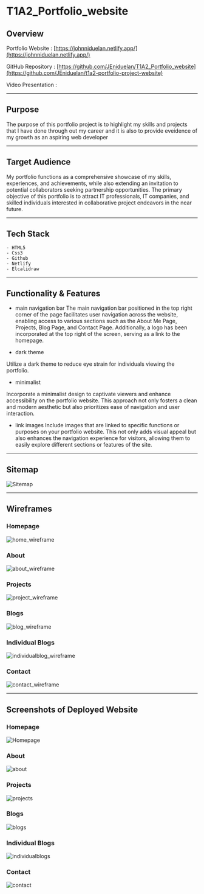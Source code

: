# T1A2_Portfolio_website

## Overview

Portfolio Website :
[https://johnniduelan.netlify.app/](https://johnniduelan.netlify.app/)

GitHub Repository : 
[https://github.com/JEniduelan/T1A2_Portfolio_website](https://github.com/JEniduelan/t1a2-portfolio-project-website)

Video Presentation :

 ---
## Purpose

The purpose of this portfolio project is to highlight my skills and projects that I have done through out my career and it is also to provide eveidence of my growth as an aspiring web developer

 ---
## Target Audience

My portfolio functions as a comprehensive showcase of my skills, experiences, and achievements, while also extending an invitation to potential collaborators seeking partnership opportunities.
The primary objective of this portfolio is to attract IT professionals, IT companies, and skilled individuals interested in collaborative project endeavors in the near future.

---
## Tech Stack

    - HTML5 
    - Css3
    - Github
    - Netlify
    - Elcalidraw

---
## Functionality & Features
 - main navigation bar
The main navigation bar positioned in the top right corner of the page facilitates user navigation across the website, enabling access to various sections such as the About Me Page, Projects, Blog Page, and Contact Page. Additionally, a logo has been incorporated at the top right of the screen, serving as a link to the homepage.

 - dark theme
  
Utilize a dark theme to reduce eye strain for individuals viewing the portfolio.
   

 - minimalist

Incorporate a minimalist design to captivate viewers and enhance accessibility on the portfolio website. This approach not only fosters a clean and modern aesthetic but also prioritizes ease of navigation and user interaction.

 - link images
Include images that are linked to specific functions or purposes on your portfolio website. This not only adds visual appeal but also enhances the navigation experience for visitors, allowing them to easily explore different sections or features of the site.
---
## Sitemap
![Sitemap](https://github.com/JEniduelan/T1A2_Portfolio_website/assets/161182890/f11184cb-0fab-409d-b139-1c9e42412784)

---
## Wireframes
### Homepage
![home_wireframe](https://github.com/JEniduelan/T1A2_Portfolio_website/assets/161182890/94a277f4-595a-4e8a-bddd-766d52618696)
### About
![about_wireframe](https://github.com/JEniduelan/T1A2_Portfolio_website/assets/161182890/7e6d28d6-24e4-4a53-8cc0-73248eb1eb7c)
### Projects
![project_wireframe](https://github.com/JEniduelan/T1A2_Portfolio_website/assets/161182890/4fe1f11f-40a3-4850-ba68-4882ff6611af)
### Blogs
![blog_wireframe](https://github.com/JEniduelan/T1A2_Portfolio_website/assets/161182890/96e66314-cc2b-4725-ac6d-7cbcfbec26db)
### Individual Blogs
![individualblog_wireframe](https://github.com/JEniduelan/T1A2_Portfolio_website/assets/161182890/8fe573e3-e32b-499b-807c-3a0e17a07e63)
### Contact
![contact_wireframe](https://github.com/JEniduelan/T1A2_Portfolio_website/assets/161182890/b7bb1878-ef44-4168-a5a3-75d109913336)


---
## Screenshots of Deployed Website
### Homepage
![Homepage](https://github.com/JEniduelan/T1A2_Portfolio_website/assets/161182890/dc76ced8-9845-44f3-9305-9c1a64385c0d)
### About
![about](https://github.com/JEniduelan/T1A2_Portfolio_website/assets/161182890/2dad62aa-2f19-43a7-ae24-44a8be46abd1)
### Projects
![projects](https://github.com/JEniduelan/T1A2_Portfolio_website/assets/161182890/fa4e20ef-f8f9-4aa3-88e1-8079bead9464)
### Blogs
![blogs](https://github.com/JEniduelan/T1A2_Portfolio_website/assets/161182890/b8d1c784-fd92-4340-8d58-f5e69c8f80a8)
### Individual Blogs
![individualblogs](https://github.com/JEniduelan/T1A2_Portfolio_website/assets/161182890/53fe4853-918e-4191-ad2f-2d7f661e6cbc)
### Contact
![contact](https://github.com/JEniduelan/T1A2_Portfolio_website/assets/161182890/d49dabd1-c307-4a02-9e65-d7f1c42357a4)


